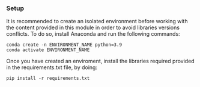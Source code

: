 ### Setup
It is recommended to create an isolated environment before working with the content provided in this module in order to avoid libraries versions conflicts. To do so, install Anaconda and run the following commands:

```
conda create -n ENVIRONMENT_NAME python=3.9
conda activate ENVIRONMENT_NAME
```

Once you have created an enviroment, install the libraries required provided in the requirements.txt file, by doing:

```
pip install -r requirements.txt
```

